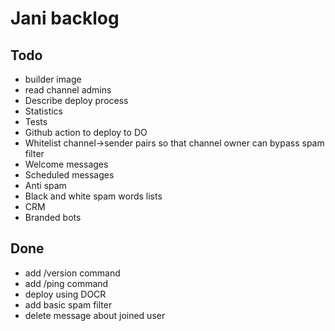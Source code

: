 # Jani backlog

## Todo

- builder image
- read channel admins
- Describe deploy process
- Statistics
- Tests
- Github action to deploy to DO
- Whitelist channel->sender pairs so that channel owner can bypass spam filter
- Welcome messages
- Scheduled messages
- Anti spam
- Black and white spam words lists
- CRM
- Branded bots

## Done

- add /version command
- add /ping command
- deploy using DOCR
- add basic spam filter
- delete message about joined user
